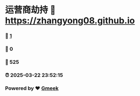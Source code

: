 # 运营商劫持 :link: https://zhangyong08.github.io 
### :page_facing_up: [1](https://zhangyong08.github.io/tag.html) 
### :speech_balloon: 0 
### :hibiscus: 525 
### :alarm_clock: 2025-03-22 23:52:15 
### Powered by :heart: [Gmeek](https://github.com/Meekdai/Gmeek)
